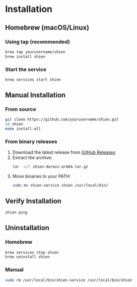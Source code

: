 # Installation

## Homebrew (macOS/Linux)

### Using tap (recommended)

```bash
brew tap yourusername/shien
brew install shien
```

### Start the service

```bash
brew services start shien
```

## Manual Installation

### From source

```bash
git clone https://github.com/yourusername/shien.git
cd shien
make install-all
```

### From binary releases

1. Download the latest release from [GitHub Releases](https://github.com/yourusername/shien/releases)
2. Extract the archive:
   ```bash
   tar -xzf shien-darwin-arm64.tar.gz
   ```
3. Move binaries to your PATH:
   ```bash
   sudo mv shien-service shien /usr/local/bin/
   ```

## Verify Installation

```bash
shien ping
```

## Uninstallation

### Homebrew

```bash
brew services stop shien
brew uninstall shien
```

### Manual

```bash
sudo rm /usr/local/bin/shien-service /usr/local/bin/shien
```
